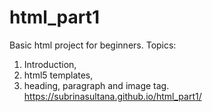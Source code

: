 # html_part1
Basic html project for beginners.
Topics: 
1. Introduction, 
2. html5 templates, 
3. heading, paragraph and image tag.
https://subrinasultana.github.io/html_part1/
